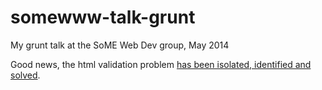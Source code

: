 somewww-talk-grunt
==================

My grunt talk at the SoME Web Dev group, May 2014

Good news, the html validation problem [has been isolated, identified and solved](https://github.com/tleen/grunt-html-validation-failures-test).
